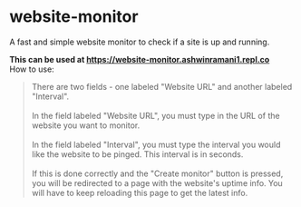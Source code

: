 # website-monitor
A fast and simple website monitor to check if a site is up and running.

**This can be used at https://website-monitor.ashwinramani1.repl.co**  
How to use:
> There are two fields - one labeled "Website URL" and another labeled "Interval".  <br><br>
> In the field labeled "Website URL", you must type in the URL of the website you want to monitor.  <br><br>
> In the field labeled "Interval", you must type the interval you would like the website to be pinged. This interval is in seconds.  <br><br>
> If this is done correctly and the "Create monitor" button is pressed, you will be redirected to a page with the website's uptime info. You will have to keep reloading this page to get the latest info.
